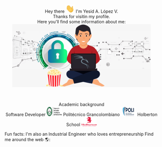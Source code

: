 <!-- Portada -->
<p align="center">
Hey there <img src="Images/Greeting.gif" width="29px"> I'm Yesid A. López V.<br>
Thanks for visitin my profile.<br>
Here you'll find some information about me:<br>
<img src="Images/Yesid2.png" width="90%" height="10%"></p><br>

<p align="center">
Academic background<br>
Software Developer <img src="Images/logo_cotecnova.png" height="30" width="50" alt="COTECNOVA"> 
Politécnico Grancolombiano <img src="Images/logo_poli.png" height="30" width="50" alt="POLI"> 
Holberton School <img src="Images/logo_holberton.png" height="30" width="50" alt="Holberton"><br>
<p>
<p>
Fun facts: I'm also an Industrial Engineer who loves entrepreneurship 
Find me around the web 🌎:
</p>
